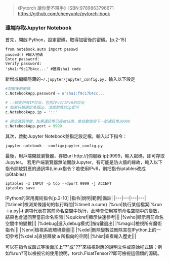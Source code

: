 >《Pytorch 讓你愛不釋手》ISBN:9789863796671
> https://github.com/chenyuntc/pytorch-book

### 遠端存取Jupyter Notebook
首先，開啟IPython，設定密碼，取得加密後的密碼。[p.2-15]
```
from notebook.auto import passwd
passwd() #輸入密碼
Enter password:
Verify password:
'sha1:f9c17b4cc...' #獲得sha1 code
```
新增或編輯隱藏的`~/.jupyter/jupyter_config.py`，輸入以下設定
```python
#加密後的密碼
c.NotebookApp.password = u'sha1:f9c17b4cc...'

# ::綁定所有IP位址，包括IPv4/IPv6的位址
# 如果只想綁定某個ip，改成對應的ip即可
c.NotebookApp.ip = '::'

# 綁定通訊埠號，如果通訊埠已經被佔用，會自動使用下一號通訊埠10000
c.NotebookApp.port = 9999
```
其次，啟動Jupyter Notebook並指定設定檔，輸入以下指令：
```conda
jupyter notebook --config=jupyter_config.py
```
最後，用戶端開啟瀏覽器，存取url <http>http://[伺服器 ip]:9999</http>，輸入密碼，即可存取Jupyter。
若用戶端瀏覽器無法開啟Jupyter，有可能是防火牆的緣故，輸入以下指令開放對應的通訊埠(Linux指令？若使用IPv6，則把指令iptables改成ip6tables)
```
iptables -I INPUT -p tcp --dport 9999 -j ACCEPT
iptables save
```

IPython的常用魔術指令[p.2-10]
|指令|說明|範例|備註|
|---|---|---|---|
|%timeit|檢測某條語句的執行時間|%timeit a.sum()
|%run|執行某個檔案|%run -i a.py|**-i** 選項代表在當前命名空間中執行，此時會使用當前命名空間中的變數，結果也會返回至當前命名空間
|%quickref|顯示快速參考|||
|%who|顯示目前命名空間中的變數|||
|%debug|進入debug模式||按q鍵退出|
|%magic|檢視所有魔術指令|||
|%env|檢視系統環境變量|||
|%xdel|刪除變數並刪除其在IPython上的一切參考|%xdel a|直接釋放 **a** 所指向的空間|
|%hist|查看輸入歷史|||

可以在指令或函式等後面加上"?"或"??"來檢視對應的說明文件或原始程式碼；例如%run?可以檢視它的使用說明，torch.FloatTensor??即可檢視這個類的源碼。